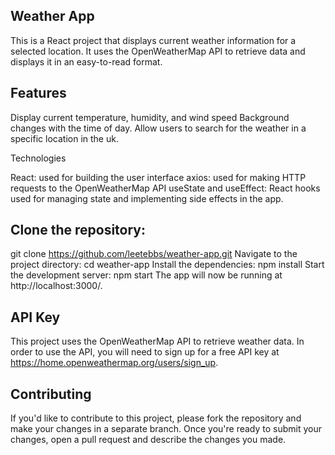 ##  Weather App

This is a React project that displays current weather information for a selected location. It uses the OpenWeatherMap API to retrieve data and displays it in an easy-to-read format.

##  Features

Display current temperature, humidity, and wind speed
Background changes with the time of day.
Allow users to search for the weather in a specific location in the uk.

Technologies

React: used for building the user interface
axios: used for making HTTP requests to the OpenWeatherMap API
useState and useEffect: React hooks used for managing state and implementing side effects in the app.


##  Clone the repository:

git clone https://github.com/leetebbs/weather-app.git
Navigate to the project directory:
cd weather-app
Install the dependencies:
npm install
Start the development server:
npm start
The app will now be running at http://localhost:3000/.

##  API Key

This project uses the OpenWeatherMap API to retrieve weather data. In order to use the API, you will need to sign up for a free API key at https://home.openweathermap.org/users/sign_up.


##  Contributing

If you'd like to contribute to this project, please fork the repository and make your changes in a separate branch. Once you're ready to submit your changes, open a pull request and describe the changes you made.
